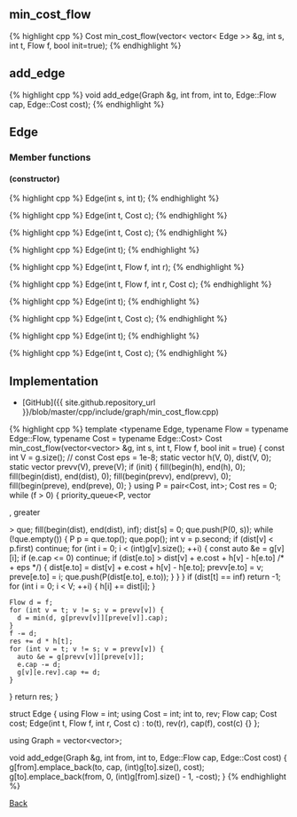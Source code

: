 ## min_cost_flow

{% highlight cpp %}
Cost min_cost_flow(vector< vector< Edge >> &g, int s, int t, Flow f, bool init=true);
{% endhighlight %}

## add_edge

{% highlight cpp %}
void add_edge(Graph &g, int from, int to, Edge::Flow cap, Edge::Cost cost);
{% endhighlight %}

## Edge

### Member functions

#### (constructor)
{% highlight cpp %}
Edge(int s, int t);
{% endhighlight %}

{% highlight cpp %}
Edge(int t, Cost c);
{% endhighlight %}

{% highlight cpp %}
Edge(int t, Cost c);
{% endhighlight %}

{% highlight cpp %}
Edge(int t);
{% endhighlight %}

{% highlight cpp %}
Edge(int t, Flow f, int r);
{% endhighlight %}

{% highlight cpp %}
Edge(int t, Flow f, int r, Cost c);
{% endhighlight %}

{% highlight cpp %}
Edge(int t);
{% endhighlight %}

{% highlight cpp %}
Edge(int t, Cost c);
{% endhighlight %}

{% highlight cpp %}
Edge(int t);
{% endhighlight %}

{% highlight cpp %}
Edge(int t, Cost c);
{% endhighlight %}

## Implementation

- [GitHub]({{ site.github.repository_url }}/blob/master/cpp/include/graph/min_cost_flow.cpp)

{% highlight cpp %}
template <typename Edge,
          typename Flow = typename Edge::Flow,
          typename Cost = typename Edge::Cost>
Cost min_cost_flow(vector<vector<Edge>> &g, int s, int t, Flow f, bool init = true) {
  const int V = g.size();
  // const Cost eps = 1e-8;
  static vector<Cost> h(V, 0), dist(V, 0);
  static vector<int> prevv(V), preve(V);
  if (init) {
    fill(begin(h), end(h), 0);
    fill(begin(dist), end(dist), 0);
    fill(begin(prevv), end(prevv), 0);
    fill(begin(preve), end(preve), 0);
  }
  using P = pair<Cost, int>;
  Cost res = 0;
  while (f > 0) {
    priority_queue<P, vector<P>, greater<P>> que;
    fill(begin(dist), end(dist), inf<Cost>);
    dist[s] = 0;
    que.push(P(0, s));
    while (!que.empty()) {
      P p = que.top(); que.pop();
      int v = p.second;
      if (dist[v] < p.first) continue;
      for (int i = 0; i < (int)g[v].size(); ++i) {
        const auto &e = g[v][i];
        if (e.cap <= 0) continue;
        if (dist[e.to] > dist[v] + e.cost + h[v] - h[e.to] /* + eps */) {
          dist[e.to] = dist[v] + e.cost + h[v] - h[e.to];
          prevv[e.to] = v;
          preve[e.to] = i;
          que.push(P(dist[e.to], e.to));
        }
      }
    }
    if (dist[t] == inf<Cost>) return -1;
    for (int i = 0; i < V; ++i) {
      h[i] += dist[i];
    }

    Flow d = f;
    for (int v = t; v != s; v = prevv[v]) {
      d = min(d, g[prevv[v]][preve[v]].cap);
    }
    f -= d;
    res += d * h[t];
    for (int v = t; v != s; v = prevv[v]) {
      auto &e = g[prevv[v]][preve[v]];
      e.cap -= d;
      g[v][e.rev].cap += d;
    }
  }
  return res;
}

struct Edge {
  using Flow = int;
  using Cost = int;
  int to, rev;
  Flow cap;
  Cost cost;
  Edge(int t, Flow f, int r, Cost c) : to(t), rev(r), cap(f), cost(c) {}
};

using Graph = vector<vector<Edge>>;

void add_edge(Graph &g, int from, int to, Edge::Flow cap, Edge::Cost cost) {
  g[from].emplace_back(to, cap, (int)g[to].size(), cost);
  g[to].emplace_back(from, 0, (int)g[from].size() - 1, -cost);
}
{% endhighlight %}

[Back](../..)
